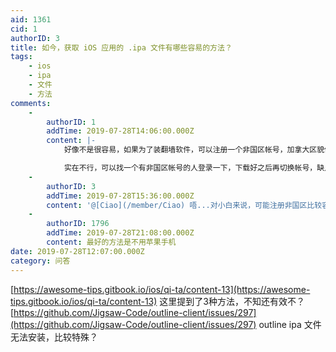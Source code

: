 ```yaml
---
aid: 1361
cid: 1
authorID: 3
title: 如今，获取 iOS 应用的 .ipa 文件有哪些容易的方法？
tags:
    - ios
    - ipa
    - 文件
    - 方法
comments:
    -
        authorID: 1
        addTime: 2019-07-28T14:06:00.000Z
        content: |-
            好像不是很容易，如果为了装翻墙软件，可以注册一个非国区帐号，加拿大区貌似比较容易。

            实在不行，可以找一个有非国区帐号的人登录一下，下载好之后再切换帐号，缺点是应用不能升级。
    -
        authorID: 3
        addTime: 2019-07-28T15:36:00.000Z
        content: '@[Ciao](/member/Ciao) 唔...对小白来说，可能注册非国区比较容易。'
    -
        authorID: 1796
        addTime: 2019-07-28T21:08:00.000Z
        content: 最好的方法是不用苹果手机
date: 2019-07-28T12:07:00.000Z
category: 问答
---
```


[https://awesome-tips.gitbook.io/ios/qi-ta/content-13](https://awesome-tips.gitbook.io/ios/qi-ta/content-13) 这里提到了3种方法，不知还有效不？  
[https://github.com/Jigsaw-Code/outline-client/issues/297](https://github.com/Jigsaw-Code/outline-client/issues/297) outline ipa 文件无法安装，比较特殊？
